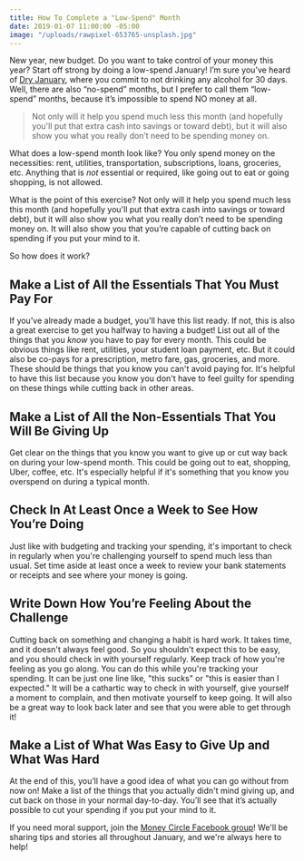 ```yaml
---
title: How To Complete a "Low-Spend" Month
date: 2019-01-07 11:00:00 -05:00
image: "/uploads/rawpixel-653765-unsplash.jpg"
---
```


New year, new budget. Do you want to take control of your money this year? Start off strong by doing a low-spend January! I’m sure you’ve heard of [Dry January](https://www.self.com/story/dry-january-health-benefits), where you commit to not drinking any alcohol for 30 days. Well, there are also “no-spend” months, but I prefer to call them “low-spend” months, because it’s impossible to spend NO money at all.

> Not only will it help you spend much less this month (and hopefully you'll put that extra cash into savings or toward debt), but it will also show you what you really don’t need to be spending money on.

What does a low-spend month look like? You only spend money on the necessities: rent, utilities, transportation, subscriptions, loans, groceries, etc. Anything that is *not* essential or required, like going out to eat or going shopping, is not allowed.

What is the point of this exercise? Not only will it help you spend much less this month (and hopefully you'll put that extra cash into savings or toward debt), but it will also show you what you really don’t need to be spending money on. It will also show you that you’re capable of cutting back on spending if you put your mind to it.

So how does it work?

## Make a List of All the Essentials That You Must Pay For

If you've already made a budget, you'll have this list ready. If not, this is also a great exercise to get you halfway to having a budget! List out all of the things that you *know* you have to pay for every month. This could be obvious things like rent, utilities, your student loan payment, etc. But it could also be co-pays for a prescription, metro fare, gas, groceries, and more. These should be things that you know you can't avoid paying for. It's helpful to have this list because you know you don't have to feel guilty for spending on these things while cutting back in other areas.

## Make a List of All the Non-Essentials That You Will Be Giving Up

Get clear on the things that you know you want to give up or cut way back on during your low-spend month. This could be going out to eat, shopping, Uber, coffee, etc. It's especially helpful if it's something that you know you overspend on during a typical month. 

## Check In At Least Once a Week to See How You’re Doing

Just like with budgeting and tracking your spending, it's important to check in regularly when you're challenging yourself to spend much less than usual. Set time aside at least once a week to review your bank statements or receipts and see where your money is going. 

## Write Down How You’re Feeling About the Challenge

Cutting back on something and changing a habit is hard work. It takes time, and it doesn't always feel good. So you shouldn't expect this to be easy, and you should check in with yourself regularly. Keep track of how you're feeling as you go along. You can do this while you're tracking your spending. It can be just one line like, "this sucks" or "this is easier than I expected." It will be a cathartic way to check in with yourself, give yourself a moment to complain, and then motivate yourself to keep going. It will also be a great way to look back later and see that you were able to get through it!

## Make a List of What Was Easy to Give Up and What Was Hard

At the end of this, you’ll have a good idea of what you can go without from now on! Make a list of the things that you actually didn't mind giving up, and cut back on those in your normal day-to-day. You’ll see that it’s actually possible to cut your spending if you put your mind to it.

If you need moral support, join the [Money Circle Facebook group](https://www.facebook.com/groups/MoneyCircleGroup/)! We'll be sharing tips and stories all throughout January, and we're always here to help!